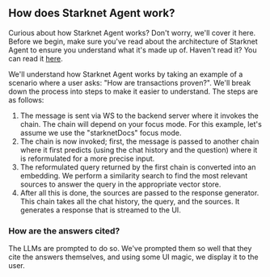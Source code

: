 ## How does Starknet Agent work?

Curious about how Starknet Agent works? Don't worry, we'll cover it here. Before we begin, make sure you've read about the architecture of Starknet Agent to ensure you understand what it's made up of. Haven't read it? You can read it [here](https://github.com/cairo-book/starknet-agent/tree/master/docs/architecture/README.md).

We'll understand how Starknet Agent works by taking an example of a scenario where a user asks: "How are transactions proven?". We'll break down the process into steps to make it easier to understand. The steps are as follows:

1. The message is sent via WS to the backend server where it invokes the chain. The chain will depend on your focus mode. For this example, let's assume we use the "starknetDocs" focus mode.
2. The chain is now invoked; first, the message is passed to another chain where it first predicts (using the chat history and the question) where it is reformulated for a more precise input.
3. The reformulated query returned by the first chain is converted into an embedding. We perform a similarity search to find the most relevant sources to answer the query in the appropriate vector store.
5. After all this is done, the sources are passed to the response generator. This chain takes all the chat history, the query, and the sources. It generates a response that is streamed to the UI.

### How are the answers cited?

The LLMs are prompted to do so. We've prompted them so well that they cite the answers themselves, and using some UI magic, we display it to the user.
